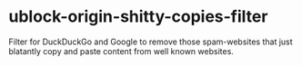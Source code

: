 # ublock-origin-shitty-copies-filter
Filter for DuckDuckGo and Google to remove those spam-websites that just blatantly copy and paste content from well known websites.
